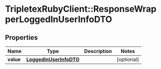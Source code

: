 # TripletexRubyClient::ResponseWrapperLoggedInUserInfoDTO

## Properties
Name | Type | Description | Notes
------------ | ------------- | ------------- | -------------
**value** | [**LoggedInUserInfoDTO**](LoggedInUserInfoDTO.md) |  | [optional] 


